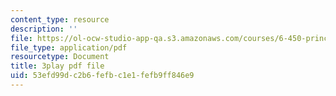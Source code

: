 ```yaml
---
content_type: resource
description: ''
file: https://ol-ocw-studio-app-qa.s3.amazonaws.com/courses/6-450-principles-of-digital-communications-i-fall-2006/53efd99dc2b6fefbc1e1fefb9ff846e9_oKLtT7F9hg.pdf
file_type: application/pdf
resourcetype: Document
title: 3play pdf file
uid: 53efd99d-c2b6-fefb-c1e1-fefb9ff846e9
---
```

